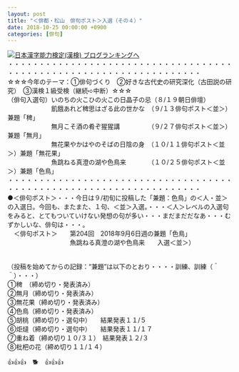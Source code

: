 ```yaml
---
layout: post
title: "＜俳都・松山　俳句ポスト＞入選（その４）"
date: 2018-10-25 00:00:00 +0900
categories: [俳句]
---
```


[![](/syuusyuu9701/assets/images/＜俳都・松山-俳句ポスト＞入選（その４）-br_c_3028_1.gif)](http://blog.with2.net/link.php?1659096:3028 "日本漢字能力検定(漢検) ブログランキングへ")[日本漢字能力検定(漢検) ブログランキングへ](http://blog.with2.net/link.php?1659096:3028)  
・・・・・・・・・・・・・・・・・・・・・・・・・・・・・・・・・・・・・・・・・・・・・・・・・・・・・・・・・・・・・・・・・・・  
☆☆☆今年のテーマ：①俳句づくり　②好きな古代史の研究深化（古田説の研究）　③漢検１級受検（継続➪中断）☆☆☆  
（俳句入選句）いのちの火こひの火この日晶子の忌（８/１９朝日俳壇）  
　　　　　　　飢餓あれど稗思はざる此の世かな　（９/１３俳句ポスト＜並＞）　兼題「稗」  
　　　　　　　無月こそ酒の肴ぞ猩猩講　　　　　（９/２７俳句ポスト＜並＞）　兼題「無月」  
　　　　　　　無花果やかはやのそばの日陰の身　（１０/１１俳句ポスト＜並＞）兼題「無花果」  
　　　　　　　魚跳ねる真澄の湖や色鳥来　　　　（１０/２５俳句ポスト＜並＞）兼題「色鳥」  
・・・・・・・・・・・・・・・・・・・・・・・・・・・・・・・・・・・・・・・・・・・・・・・・・・・・・・・・・・・・・・・・・・・  
●＜俳句ポスト＞・・・今日は９/初旬に投稿した「兼題：色鳥」の＜人・並＞の入選日。今回も、またまた、１句、＜並＞入選。・・・＜人＞レベルの入選句をみると、とてもついていけない発想の句が多い・・・まだまだだなあ・・・むずかしいな、俳句は・・・。  
　＜俳句ポスト＞　　第204回　2018年9月6日週の兼題「色鳥」  
　　　　　　　　　　魚跳ねる真澄の湖や色鳥来　　入選＜並＞）  
　  
  
  
（投稿を始めてからの記録：“兼題”は以下のとおり・・・・訓練、訓練（＾＾）・・・）  
①稗　（締め切り・発表済み）  
②無月（締め切り・発表済み）　　　  
③無花果（締め切り・発表済み）  
④色鳥（締め切り・発表済み）　  
⑤胡桃（締め切り・選句中）　　結果発表１１/５  
⑥炬燵（締め切り・選句中）　　結果発表１１/１７　  
⑦重ね着（締め切り１０/３１）　結果発表１２/３  
⑧枇杷の花（締め切り１１/１４）  
  
👍👍👍　🐕　👍👍👍